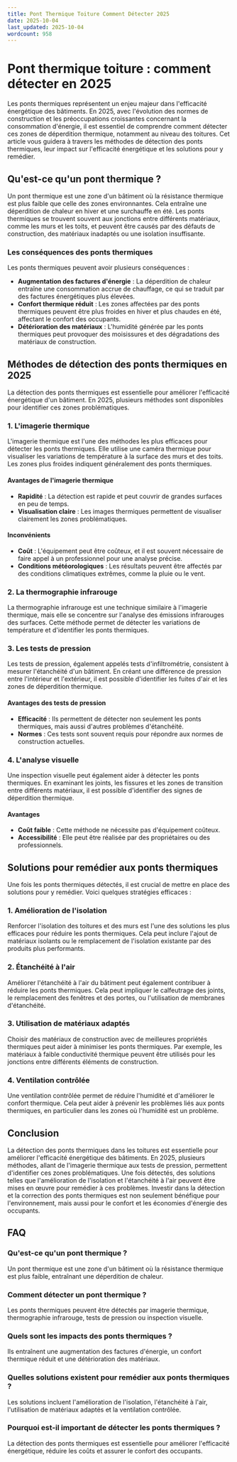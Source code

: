 ```yaml
---
title: Pont Thermique Toiture Comment Détecter 2025
date: 2025-10-04
last_updated: 2025-10-04
wordcount: 958
---
```


# Pont thermique toiture : comment détecter en 2025

Les ponts thermiques représentent un enjeu majeur dans l'efficacité énergétique des bâtiments. En 2025, avec l'évolution des normes de construction et les préoccupations croissantes concernant la consommation d'énergie, il est essentiel de comprendre comment détecter ces zones de déperdition thermique, notamment au niveau des toitures. Cet article vous guidera à travers les méthodes de détection des ponts thermiques, leur impact sur l'efficacité énergétique et les solutions pour y remédier.

## Qu'est-ce qu'un pont thermique ?

Un pont thermique est une zone d'un bâtiment où la résistance thermique est plus faible que celle des zones environnantes. Cela entraîne une déperdition de chaleur en hiver et une surchauffe en été. Les ponts thermiques se trouvent souvent aux jonctions entre différents matériaux, comme les murs et les toits, et peuvent être causés par des défauts de construction, des matériaux inadaptés ou une isolation insuffisante.

### Les conséquences des ponts thermiques

Les ponts thermiques peuvent avoir plusieurs conséquences :

- **Augmentation des factures d'énergie** : La déperdition de chaleur entraîne une consommation accrue de chauffage, ce qui se traduit par des factures énergétiques plus élevées.
- **Confort thermique réduit** : Les zones affectées par des ponts thermiques peuvent être plus froides en hiver et plus chaudes en été, affectant le confort des occupants.
- **Détérioration des matériaux** : L'humidité générée par les ponts thermiques peut provoquer des moisissures et des dégradations des matériaux de construction.

## Méthodes de détection des ponts thermiques en 2025

La détection des ponts thermiques est essentielle pour améliorer l'efficacité énergétique d'un bâtiment. En 2025, plusieurs méthodes sont disponibles pour identifier ces zones problématiques.

### 1. L'imagerie thermique

L'imagerie thermique est l'une des méthodes les plus efficaces pour détecter les ponts thermiques. Elle utilise une caméra thermique pour visualiser les variations de température à la surface des murs et des toits. Les zones plus froides indiquent généralement des ponts thermiques.

#### Avantages de l'imagerie thermique

- **Rapidité** : La détection est rapide et peut couvrir de grandes surfaces en peu de temps.
- **Visualisation claire** : Les images thermiques permettent de visualiser clairement les zones problématiques.

#### Inconvénients

- **Coût** : L'équipement peut être coûteux, et il est souvent nécessaire de faire appel à un professionnel pour une analyse précise.
- **Conditions météorologiques** : Les résultats peuvent être affectés par des conditions climatiques extrêmes, comme la pluie ou le vent.

### 2. La thermographie infrarouge

La thermographie infrarouge est une technique similaire à l'imagerie thermique, mais elle se concentre sur l'analyse des émissions infrarouges des surfaces. Cette méthode permet de détecter les variations de température et d'identifier les ponts thermiques.

### 3. Les tests de pression

Les tests de pression, également appelés tests d'infiltrométrie, consistent à mesurer l'étanchéité d'un bâtiment. En créant une différence de pression entre l'intérieur et l'extérieur, il est possible d'identifier les fuites d'air et les zones de déperdition thermique.

#### Avantages des tests de pression

- **Efficacité** : Ils permettent de détecter non seulement les ponts thermiques, mais aussi d'autres problèmes d'étanchéité.
- **Normes** : Ces tests sont souvent requis pour répondre aux normes de construction actuelles.

### 4. L'analyse visuelle

Une inspection visuelle peut également aider à détecter les ponts thermiques. En examinant les joints, les fissures et les zones de transition entre différents matériaux, il est possible d'identifier des signes de déperdition thermique.

#### Avantages

- **Coût faible** : Cette méthode ne nécessite pas d'équipement coûteux.
- **Accessibilité** : Elle peut être réalisée par des propriétaires ou des professionnels.

## Solutions pour remédier aux ponts thermiques

Une fois les ponts thermiques détectés, il est crucial de mettre en place des solutions pour y remédier. Voici quelques stratégies efficaces :

### 1. Amélioration de l'isolation

Renforcer l'isolation des toitures et des murs est l'une des solutions les plus efficaces pour réduire les ponts thermiques. Cela peut inclure l'ajout de matériaux isolants ou le remplacement de l'isolation existante par des produits plus performants.

### 2. Étanchéité à l'air

Améliorer l'étanchéité à l'air du bâtiment peut également contribuer à réduire les ponts thermiques. Cela peut impliquer le calfeutrage des joints, le remplacement des fenêtres et des portes, ou l'utilisation de membranes d'étanchéité.

### 3. Utilisation de matériaux adaptés

Choisir des matériaux de construction avec de meilleures propriétés thermiques peut aider à minimiser les ponts thermiques. Par exemple, les matériaux à faible conductivité thermique peuvent être utilisés pour les jonctions entre différents éléments de construction.

### 4. Ventilation contrôlée

Une ventilation contrôlée permet de réduire l'humidité et d'améliorer le confort thermique. Cela peut aider à prévenir les problèmes liés aux ponts thermiques, en particulier dans les zones où l'humidité est un problème.

## Conclusion

La détection des ponts thermiques dans les toitures est essentielle pour améliorer l'efficacité énergétique des bâtiments. En 2025, plusieurs méthodes, allant de l'imagerie thermique aux tests de pression, permettent d'identifier ces zones problématiques. Une fois détectés, des solutions telles que l'amélioration de l'isolation et l'étanchéité à l'air peuvent être mises en œuvre pour remédier à ces problèmes. Investir dans la détection et la correction des ponts thermiques est non seulement bénéfique pour l'environnement, mais aussi pour le confort et les économies d'énergie des occupants.

## FAQ

### Qu'est-ce qu'un pont thermique ?

Un pont thermique est une zone d'un bâtiment où la résistance thermique est plus faible, entraînant une déperdition de chaleur.

### Comment détecter un pont thermique ?

Les ponts thermiques peuvent être détectés par imagerie thermique, thermographie infrarouge, tests de pression ou inspection visuelle.

### Quels sont les impacts des ponts thermiques ?

Ils entraînent une augmentation des factures d'énergie, un confort thermique réduit et une détérioration des matériaux.

### Quelles solutions existent pour remédier aux ponts thermiques ?

Les solutions incluent l'amélioration de l'isolation, l'étanchéité à l'air, l'utilisation de matériaux adaptés et la ventilation contrôlée.

### Pourquoi est-il important de détecter les ponts thermiques ?

La détection des ponts thermiques est essentielle pour améliorer l'efficacité énergétique, réduire les coûts et assurer le confort des occupants.